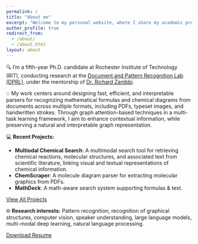 ```yaml
---
permalink: /
title: "About me"
excerpt: "Welcome to my personal website, where I share my academic profile, research contributions, and reflections on intriguing topics—primarily in the fields of Artificial Intelligence and Python."
author_profile: true
redirect_from: 
  - /about/
  - /about.html
layout: about
---
```


🔍 I’m a fifth-year Ph.D. candidate at Rochester Institute of Technology (RIT),
 conducting research at the
[Document and Pattern Recognition Lab (DPRL)](https://www.cs.rit.edu/~dprl/index.html),
under the mentorship of [Dr. Richard Zanibbi](https://www.cs.rit.edu/~rlaz/).

💡 My work centers around designing fast, efficient, and interpretable parsers
for recognizing mathematical formulas and chemical diagrams from documents across 
multiple formats, including PDFs, typeset images, and handwritten strokes.
Through graph attention-based techniques in a multi-task learning framework, I
aim to enhance contextual information, while preserving a natural and
interpretable graph representation.

💻 **Recent Projects:**
- **Multiodal Chemical Search**: A multimodal search tool for retrieving chemical reactions, molecular structures, and associated text from scientific literature, linking visual and textual representations of chemical information.
- **ChemScraper**: A molecule diagram parser for extracting molecular graphics from PDFs.
- **MathDeck**: A math-aware search system supporting formulas & text.
 
<div class="projects-container">
  <a href="/projects/" class="btn btn-projects">View All Projects</a>
</div>


<!--🎙️ **Industry Experience:**-->
<!--- **Amazon (Alexa AI, Speaker Understanding)** – Worked on improving speech recognition and speaker ID.-->
<!---->

🌐 **Research interests:** Pattern recognition, recognition of graphical structures,
computer vision, speaker understanding, large language models, multi-modal deep
learning, natural language processing.

<div class="resume-container">
  <a href="/files/Resume_AyushKumarShah_current.pdf" class="btn btn-resume" target="_blank">Download Resume</a>
</div>

